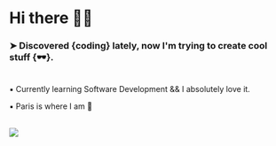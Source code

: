 # Hi there 🖖🏼

### ➤ Discovered {coding} lately, now I'm trying to create cool stuff {🕶}. 
<br />
▪️ Currently learning Software Development && I absolutely love it.   

▪️ Paris is where I am 📍
<br />
<br />

![](https://media.giphy.com/media/QWkuGmMgphvmE/giphy.gif)

